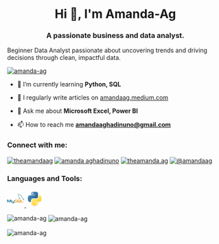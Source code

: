 <h1 align="center">Hi 👋, I'm Amanda-Ag</h1>
<h3 align="center">A passionate business and data analyst.</h3>
Beginner Data Analyst passionate about uncovering trends and driving decisions through clean, impactful data. 
<p align="left"> <a href="https://github.com/ryo-ma/github-profile-trophy"><img src="https://github-profile-trophy.vercel.app/?username=amanda-ag" alt="amanda-ag" /></a> </p>

- 🌱 I’m currently learning **Python, SQL**

- 📝 I regularly write articles on [amandaag.medium.com](amandaag.medium.com)

- 💬 Ask me about **Microsoft Excel, Power BI**

- 📫 How to reach me **amandaaghadinuno@gmail.com**

<h3 align="left">Connect with me:</h3>
<p align="left">
<a href="https://twitter.com/theamandaag" target="blank"><img align="center" src="https://raw.githubusercontent.com/rahuldkjain/github-profile-readme-generator/master/src/images/icons/Social/twitter.svg" alt="theamandaag" height="30" width="40" /></a>
<a href="https://linkedin.com/in/amanda aghadinuno" target="blank"><img align="center" src="https://raw.githubusercontent.com/rahuldkjain/github-profile-readme-generator/master/src/images/icons/Social/linked-in-alt.svg" alt="amanda aghadinuno" height="30" width="40" /></a>
<a href="https://instagram.com/theamanda.ag" target="blank"><img align="center" src="https://raw.githubusercontent.com/rahuldkjain/github-profile-readme-generator/master/src/images/icons/Social/instagram.svg" alt="theamanda.ag" height="30" width="40" /></a>
<a href="https://medium.com/@amandaag" target="blank"><img align="center" src="https://raw.githubusercontent.com/rahuldkjain/github-profile-readme-generator/master/src/images/icons/Social/medium.svg" alt="@amandaag" height="30" width="40" /></a>
</p>

<h3 align="left">Languages and Tools:</h3>
<p align="left"> <a href="https://www.mysql.com/" target="_blank" rel="noreferrer"> <img src="https://raw.githubusercontent.com/devicons/devicon/master/icons/mysql/mysql-original-wordmark.svg" alt="mysql" width="40" height="40"/> </a> <a href="https://www.python.org" target="_blank" rel="noreferrer"> <img src="https://raw.githubusercontent.com/devicons/devicon/master/icons/python/python-original.svg" alt="python" width="40" height="40"/> </a> </p>

<p><img align="left" src="https://github-readme-stats.vercel.app/api/top-langs?username=amanda-ag&show_icons=true&locale=en&layout=compact" alt="amanda-ag" /></p>

<p>&nbsp;<img align="center" src="https://github-readme-stats.vercel.app/api?username=amanda-ag&show_icons=true&locale=en" alt="amanda-ag" /></p>

<p><img align="center" src="https://github-readme-streak-stats.herokuapp.com/?user=amanda-ag&" alt="amanda-ag" /></p>
